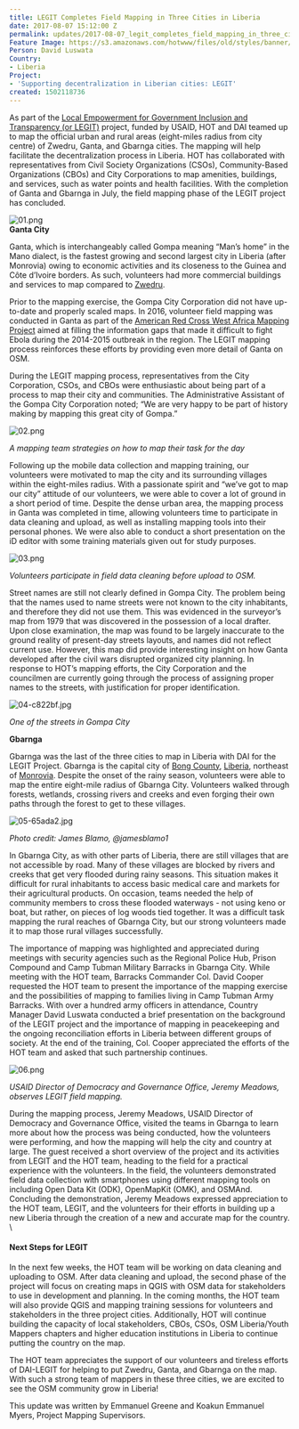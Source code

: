 ```yaml
---
title: LEGIT Completes Field Mapping in Three Cities in Liberia
date: 2017-08-07 15:12:00 Z
permalink: updates/2017-08-07_legit_completes_field_mapping_in_three_cities_in_liberia
Feature Image: https://s3.amazonaws.com/hotwww/files/old/styles/banner/public/01.png
Person: David Luswata
Country:
- Liberia
Project:
- 'Supporting decentralization in Liberian cities: LEGIT'
created: 1502118736
---
```


As part of the [Local Empowerment for Government Inclusion and Transparency (or LEGIT)](https://www.hotosm.org/updates/2017-03-13_mapping_for_government_inclusion_and_service_delivery_in_liberia) project, funded by USAID, HOT and DAI teamed up to map the official urban and rural areas (eight-miles radius from city centre) of Zwedru, Ganta, and Gbarnga cities. The mapping will help facilitate the decentralization process in Liberia. HOT has collaborated with representatives from Civil Society Organizations (CSOs), Community-Based Organizations (CBOs) and City Corporations to map amenities, buildings, and services, such as water points and health facilities. With the completion of Ganta and Gbarnga in July, the field mapping phase of the LEGIT project has concluded.

![01.png](https://cdn.hotosm.org/website/01.png)\
**Ganta City**

Ganta, which is interchangeably called Gompa meaning “Man’s home” in the Mano dialect, is the fastest growing and second largest city in Liberia (after Monrovia) owing to economic activities and its closeness to the Guinea and Côte d’Ivoire borders. As such, volunteers had more commercial buildings and services to map compared to [Zwedru](https://www.hotosm.org/updates/2017-06-05_legit_team_completes_field_mapping_in_zwedru_city).

Prior to the mapping exercise, the Gompa City Corporation did not have up-to-date and properly scaled maps. In 2016, volunteer field mapping was conducted in Ganta as part of the [American Red Cross West Africa Mapping Project](http://www.missingmaps.org/blog/2017/01/24/west-africa-mapping-hub-end/) aimed at filling the information gaps that made it difficult to fight Ebola during the 2014-2015 outbreak in the region. The LEGIT mapping process reinforces these efforts by providing even more detail of Ganta on OSM.

During the LEGIT mapping process, representatives from the City Corporation, CSOs, and CBOs were enthusiastic about being part of a process to map their city and communities. The Administrative Assistant of the Gompa City Corporation noted; “We are very happy to be part of history making by mapping this great city of Gompa.”

![02.png](https://cdn.hotosm.org/website/02.png)

*A mapping team strategies on how to map their task for the day*

Following up the mobile data collection and mapping training, our volunteers were motivated to map the city and its surrounding villages within the eight-miles radius. With a passionate spirit and “we’ve got to map our city” attitude of our volunteers, we were able to cover a lot of ground in a short period of time. Despite the dense urban area, the mapping process in Ganta was completed in time, allowing volunteers time to participate in data cleaning and upload, as well as installing mapping tools into their personal phones. We were also able to conduct a short presentation on the iD editor with some training materials given out for study purposes.

![03.png](https://cdn.hotosm.org/website/03.png)

*Volunteers participate in field data cleaning before upload to OSM.*

Street names are still not clearly defined in Gompa City. The problem being that the names used to name streets were not known to the city inhabitants, and therefore they did not use them. This was evidenced in the surveyor’s map from 1979 that was discovered in the possession of a local drafter. Upon close examination, the map was found to be largely inaccurate to the ground reality of present-day streets layouts, and names did not reflect current use. However, this map did provide interesting insight on how Ganta developed after the civil wars disrupted organized city planning. In response to HOT’s mapping efforts, the City Corporation and the councilmen are currently going through the process of assigning proper names to the streets, with justification for proper identification.

![04-c822bf.jpg](https://cdn.hotosm.org/website/04-c822bf.jpg)

*One of the streets in Gompa City*

**Gbarnga**

Gbarnga was the last of the three cities to map in Liberia with DAI for the LEGIT Project. Gbarnga is the capital city of [Bong County](https://en.wikipedia.org/wiki/Bong_County), [Liberia](https://en.wikipedia.org/wiki/Liberia), northeast of [Monrovia](https://en.wikipedia.org/wiki/Monrovia). Despite the onset of the rainy season, volunteers were able to map the entire eight-mile radius of Gbarnga City. Volunteers walked through forests, wetlands, crossing rivers and creeks and even forging their own paths through the forest to get to these villages.

![05-65ada2.jpg](https://cdn.hotosm.org/website/05-65ada2.jpg)

*Photo credit: James Blamo, @jamesblamo1*

In Gbarnga City, as with other parts of Liberia, there are still villages that are not accessible by road. Many of these villages are blocked by rivers and creeks that get very flooded during rainy seasons. This situation makes it difficult for rural inhabitants to access basic medical care and markets for their agricultural products. On occasion, teams needed the help of community members to cross these flooded waterways - not using keno or boat, but rather, on pieces of log woods tied together. It was a difficult task mapping the rural reaches of Gbarnga City, but our strong volunteers made it to map those rural villages successfully.

The importance of mapping was highlighted and appreciated during meetings with security agencies such as the Regional Police Hub, Prison Compound and Camp Tubman Military Barracks in Gbarnga City. While meeting with the HOT team, Barracks Commander Col. David Cooper requested the HOT team to present the importance of the mapping exercise and the possibilities of mapping to families living in Camp Tubman Army Barracks. With over a hundred army officers in attendance, Country Manager David Luswata conducted a brief presentation on the background of the LEGIT project and the importance of mapping in peacekeeping and the ongoing reconciliation efforts in Liberia between different groups of society. At the end of the training, Col. Cooper appreciated the efforts of the HOT team and asked that such partnership continues.

![06.png](https://cdn.hotosm.org/website/06.png)

*USAID Director of Democracy and Governance Office, Jeremy Meadows, observes LEGIT field mapping.*

During the mapping process, Jeremy Meadows, USAID Director of Democracy and Governance Office, visited the teams in Gbarnga to learn more about how the process was being conducted, how the volunteers were performing, and how the mapping will help the city and country at large. The guest received a short overview of the project and its activities from LEGIT and the HOT team, heading to the field for a practical experience with the volunteers. In the field, the volunteers demonstrated field data collection with smartphones using different mapping tools on including Open Data Kit (ODK), OpenMapKit (OMK), and OSMAnd. Concluding the demonstration, Jeremy Meadows expressed appreciation to the HOT team, LEGIT, and the volunteers for their efforts in building up a new Liberia through the creation of a new and accurate map for the country. \

#### **Next Steps for LEGIT**

In the next few weeks, the HOT team will be working on data cleaning and uploading to OSM. After data cleaning and upload, the second phase of the project will focus on creating maps in QGIS with OSM data for stakeholders to use in development and planning. In the coming months, the HOT team will also provide QGIS and mapping training sessions for volunteers and stakeholders in the three project cities. Additionally, HOT will continue building the capacity of local stakeholders, CBOs, CSOs, OSM Liberia/Youth Mappers chapters and higher education institutions in Liberia to continue putting the country on the map.

The HOT team appreciates the support of our volunteers and tireless efforts of DAI-LEGIT for helping to put Zwedru, Ganta, and Gbarnga on the map. With such a strong team of mappers in these three cities, we are excited to see the OSM community grow in Liberia!

This update was written by Emmanuel Greene and Koakun Emmanuel Myers, Project Mapping Supervisors.